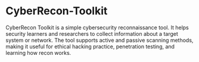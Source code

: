 # CyberRecon-Toolkit
CyberRecon Toolkit is a simple cybersecurity reconnaissance tool. It helps security learners and researchers to collect information about a target system or network. The tool supports active and passive scanning methods, making it useful for ethical hacking practice, penetration testing, and learning how recon works.
